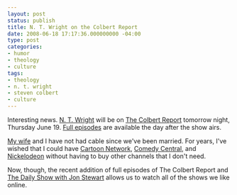 ```yaml
---
layout: post
status: publish
title: N. T. Wright on the Colbert Report
date: 2008-06-18 17:17:36.000000000 -04:00
type: post
categories:
- humor
- theology
- culture
tags:
- theology
- n. t. wright
- steven colbert
- culture
---
```

Interesting news. <a href="http://www.ntwrightpage.com/">N. T. Wright</a> will be on <a href="http://www.comedycentral.com/colbertreport/index.jhtml">The Colbert Report</a> tomorrow night, Thursday June 19. <a href="http://www.comedycentral.com/colbertreport/full-episodes/index.jhtml">Full episodes</a> are available the day after the show airs.

<a href="http://kierastegall.com/">My wife</a> and I have not had cable since we've been married. For years, I've wished that I could have <a href="http://www.cartoonnetwork.com/">Cartoon Network</a>, <a href="http://www.comedycentral.com/">Comedy Central</a>, and <a href="http://nick.com/">Nickelodeon</a> without having to buy other channels that I don't need.

Now, though, the recent addition of full episodes of The Colbert Report and <a href="http://www.thedailyshow.com/">The Daily Show with Jon Stewart</a> allows us to watch all of the shows we like online.
